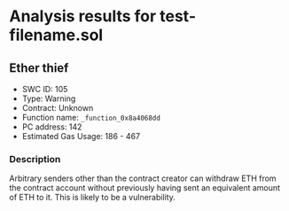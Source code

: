 # Analysis results for test-filename.sol

## Ether thief
- SWC ID: 105
- Type: Warning
- Contract: Unknown
- Function name: `_function_0x8a4068dd`
- PC address: 142
- Estimated Gas Usage: 186 - 467

### Description

Arbitrary senders other than the contract creator can withdraw ETH from the contract account without previously having sent an equivalent amount of ETH to it. This is likely to be a vulnerability.
